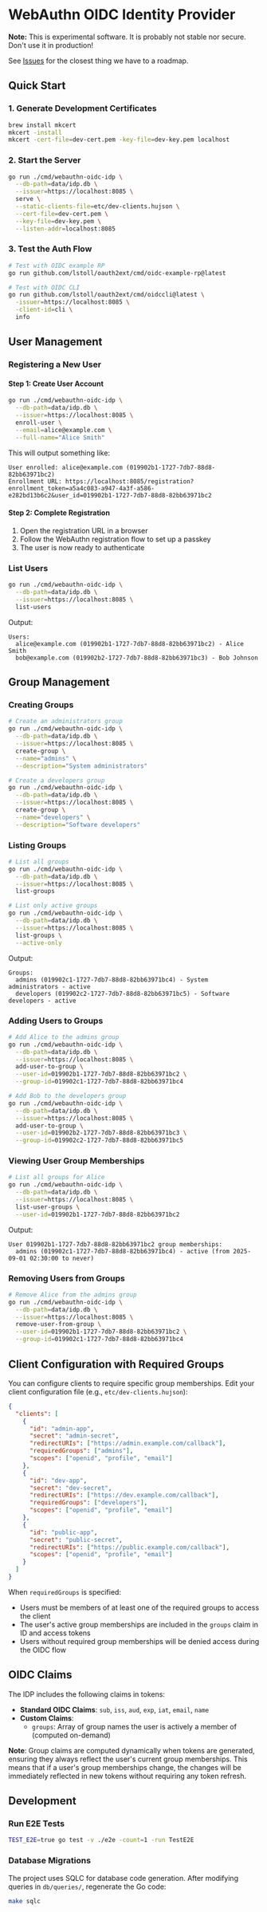 # WebAuthn OIDC Identity Provider

**Note:** This is experimental software. It is probably not stable nor secure. Don't use it in production!

See [Issues](/../../issues) for the closest thing we have to a roadmap.

## Quick Start

### 1. Generate Development Certificates

```bash
brew install mkcert
mkcert -install
mkcert -cert-file=dev-cert.pem -key-file=dev-key.pem localhost
```

### 2. Start the Server

```bash
go run ./cmd/webauthn-oidc-idp \
  --db-path=data/idp.db \
  --issuer=https://localhost:8085 \
  serve \
  --static-clients-file=etc/dev-clients.hujson \
  --cert-file=dev-cert.pem \
  --key-file=dev-key.pem \
  --listen-addr=localhost:8085
```

### 3. Test the Auth Flow

```bash
# Test with OIDC example RP
go run github.com/lstoll/oauth2ext/cmd/oidc-example-rp@latest

# Test with OIDC CLI
go run github.com/lstoll/oauth2ext/cmd/oidccli@latest \
  -issuer=https://localhost:8085 \
  -client-id=cli \
  info
```

## User Management

### Registering a New User

#### Step 1: Create User Account

```bash
go run ./cmd/webauthn-oidc-idp \
  --db-path=data/idp.db \
  --issuer=https://localhost:8085 \
  enroll-user \
  --email=alice@example.com \
  --full-name="Alice Smith"
```

This will output something like:
```
User enrolled: alice@example.com (019902b1-1727-7db7-88d8-82bb63971bc2)
Enrollment URL: https://localhost:8085/registration?enrollment_token=a5a4c083-a947-4a3f-a586-e282bd13b6c2&user_id=019902b1-1727-7db7-88d8-82bb63971bc2
```

#### Step 2: Complete Registration

1. Open the registration URL in a browser
2. Follow the WebAuthn registration flow to set up a passkey
3. The user is now ready to authenticate

### List Users

```bash
go run ./cmd/webauthn-oidc-idp \
  --db-path=data/idp.db \
  --issuer=https://localhost:8085 \
  list-users
```

Output:
```
Users:
  alice@example.com (019902b1-1727-7db7-88d8-82bb63971bc2) - Alice Smith
  bob@example.com (019902b2-1727-7db7-88d8-82bb63971bc3) - Bob Johnson
```

## Group Management

### Creating Groups

```bash
# Create an administrators group
go run ./cmd/webauthn-oidc-idp \
  --db-path=data/idp.db \
  --issuer=https://localhost:8085 \
  create-group \
  --name="admins" \
  --description="System administrators"

# Create a developers group
go run ./cmd/webauthn-oidc-idp \
  --db-path=data/idp.db \
  --issuer=https://localhost:8085 \
  create-group \
  --name="developers" \
  --description="Software developers"
```

### Listing Groups

```bash
# List all groups
go run ./cmd/webauthn-oidc-idp \
  --db-path=data/idp.db \
  --issuer=https://localhost:8085 \
  list-groups

# List only active groups
go run ./cmd/webauthn-oidc-idp \
  --db-path=data/idp.db \
  --issuer=https://localhost:8085 \
  list-groups \
  --active-only
```

Output:
```
Groups:
  admins (019902c1-1727-7db7-88d8-82bb63971bc4) - System administrators - active
  developers (019902c2-1727-7db7-88d8-82bb63971bc5) - Software developers - active
```

### Adding Users to Groups

```bash
# Add Alice to the admins group
go run ./cmd/webauthn-oidc-idp \
  --db-path=data/idp.db \
  --issuer=https://localhost:8085 \
  add-user-to-group \
  --user-id=019902b1-1727-7db7-88d8-82bb63971bc2 \
  --group-id=019902c1-1727-7db7-88d8-82bb63971bc4

# Add Bob to the developers group
go run ./cmd/webauthn-oidc-idp \
  --db-path=data/idp.db \
  --issuer=https://localhost:8085 \
  add-user-to-group \
  --user-id=019902b2-1727-7db7-88d8-82bb63971bc3 \
  --group-id=019902c2-1727-7db7-88d8-82bb63971bc5
```

### Viewing User Group Memberships

```bash
# List all groups for Alice
go run ./cmd/webauthn-oidc-idp \
  --db-path=data/idp.db \
  --issuer=https://localhost:8085 \
  list-user-groups \
  --user-id=019902b1-1727-7db7-88d8-82bb63971bc2
```

Output:
```
User 019902b1-1727-7db7-88d8-82bb63971bc2 group memberships:
  admins (019902c1-1727-7db7-88d8-82bb63971bc4) - active (from 2025-09-01 02:30:00 to never)
```

### Removing Users from Groups

```bash
# Remove Alice from the admins group
go run ./cmd/webauthn-oidc-idp \
  --db-path=data/idp.db \
  --issuer=https://localhost:8085 \
  remove-user-from-group \
  --user-id=019902b1-1727-7db7-88d8-82bb63971bc2 \
  --group-id=019902c1-1727-7db7-88d8-82bb63971bc4
```

## Client Configuration with Required Groups

You can configure clients to require specific group memberships. Edit your client configuration file (e.g., `etc/dev-clients.hujson`):

```json
{
  "clients": [
    {
      "id": "admin-app",
      "secret": "admin-secret",
      "redirectURIs": ["https://admin.example.com/callback"],
      "requiredGroups": ["admins"],
      "scopes": ["openid", "profile", "email"]
    },
    {
      "id": "dev-app",
      "secret": "dev-secret",
      "redirectURIs": ["https://dev.example.com/callback"],
      "requiredGroups": ["developers"],
      "scopes": ["openid", "profile", "email"]
    },
    {
      "id": "public-app",
      "secret": "public-secret",
      "redirectURIs": ["https://public.example.com/callback"],
      "scopes": ["openid", "profile", "email"]
    }
  ]
}
```

When `requiredGroups` is specified:
- Users must be members of at least one of the required groups to access the client
- The user's active group memberships are included in the `groups` claim in ID and access tokens
- Users without required group memberships will be denied access during the OIDC flow

## OIDC Claims

The IDP includes the following claims in tokens:

- **Standard OIDC Claims**: `sub`, `iss`, `aud`, `exp`, `iat`, `email`, `name`
- **Custom Claims**:
  - `groups`: Array of group names the user is actively a member of (computed on-demand)

**Note**: Group claims are computed dynamically when tokens are generated, ensuring they always reflect the user's current group memberships. This means that if a user's group memberships change, the changes will be immediately reflected in new tokens without requiring any token refresh.

## Development

### Run E2E Tests

```bash
TEST_E2E=true go test -v ./e2e -count=1 -run TestE2E
```

### Database Migrations

The project uses SQLC for database code generation. After modifying queries in `db/queries/`, regenerate the Go code:

```bash
make sqlc
```
